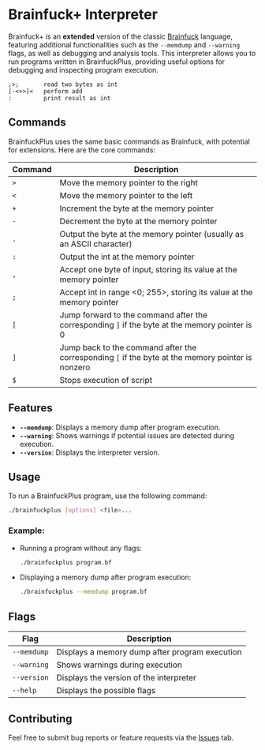 # Brainfuck+ Interpreter

Brainfuck+ is an **extended** version of the classic [Brainfuck](https://en.wikipedia.org/wiki/Brainfuck) language,  
featuring additional functionalities such as the `--memdump` and `--warning` flags, as well as debugging and analysis tools. This interpreter allows you to run programs written in BrainfuckPlus, providing useful options for debugging and inspecting program execution.

```bf
;>;       read two bytes as int
[-<+>]<   perform add
:         print result as int
```

## Commands

BrainfuckPlus uses the same basic commands as Brainfuck, with potential for extensions. Here are the core commands:

| Command | Description                                                                       |
|---------|-----------------------------------------------------------------------------------|
| `>`     | Move the memory pointer to the right                                              |
| `<`     | Move the memory pointer to the left                                               |
| `+`     | Increment the byte at the memory pointer                                          |
| `-`     | Decrement the byte at the memory pointer                                          |
| `.`     | Output the byte at the memory pointer (usually as an ASCII character)             |
| `:`     | Output the int at the memory pointer                                              |
| `,`     | Accept one byte of input, storing its value at the memory pointer                 |
| `;`     | Accept int in range <0; 255>, storing its value at the memory pointer             |
| `[`     | Jump forward to the command after the corresponding `]` if the byte at the memory pointer is 0 |
| `]`     | Jump back to the command after the corresponding `[` if the byte at the memory pointer is nonzero |
| `$`     | Stops execution of script                                                         |

## Features

- **`--memdump`**: Displays a memory dump after program execution.
- **`--warning`**: Shows warnings if potential issues are detected during execution.
- **`--version`**: Displays the interpreter version.

## Usage

To run a BrainfuckPlus program, use the following command:
```bash
./brainfuckplus [options] <file>...
```

### Example:

- Running a program without any flags:
  ```bash
  ./brainfuckplus program.bf
  ```

- Displaying a memory dump after program execution:
  ```bash
  ./brainfuckplus --memdump program.bf
  ```

## Flags

| Flag          | Description                                                             |
|---------------|-------------------------------------------------------------------------|
| `--memdump`   | Displays a memory dump after program execution                          |
| `--warning`   | Shows warnings during execution                                         |
| `--version`   | Displays the version of the interpreter                                 |
| `--help`      | Displays the possible flags                                             |

## Contributing

Feel free to submit bug reports or feature requests via the [Issues](https://github.com/Moderrek/brainfuckplus/issues) tab.
